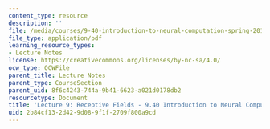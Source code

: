 ```yaml
---
content_type: resource
description: ''
file: /media/courses/9-40-introduction-to-neural-computation-spring-2018/2b84cf132d429d089f1f2709f800a9cd_MIT9_40S18_Lec09.pdf
file_type: application/pdf
learning_resource_types:
- Lecture Notes
license: https://creativecommons.org/licenses/by-nc-sa/4.0/
ocw_type: OCWFile
parent_title: Lecture Notes
parent_type: CourseSection
parent_uid: 8f6c4243-744a-9b41-6623-a021d0178db2
resourcetype: Document
title: 'Lecture 9: Receptive Fields - 9.40 Introduction to Neural Computation'
uid: 2b84cf13-2d42-9d08-9f1f-2709f800a9cd
---
```

